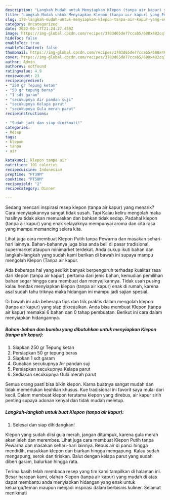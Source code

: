 ```yaml
---
description: "Langkah Mudah untuk Menyiapkan Klepon (tanpa air kapur) yang Enak Banget, Buat Buka Puasa Enak"
title: "Langkah Mudah untuk Menyiapkan Klepon (tanpa air kapur) yang Enak Banget, Buat Buka Puasa Enak"
slug: 178-langkah-mudah-untuk-menyiapkan-klepon-tanpa-air-kapur-yang-enak-banget-buat-buka-puasa-enak
category: Uncategorized
date: 2022-06-17T21:24:27.459Z
image: https://img-global.cpcdn.com/recipes/3703d65de77ccab5/680x482cq70/klepon-tanpa-air-kapur-foto-resep-utama.jpg
hideToc: false
enableToc: true
enableTocContent: false
thumbnail: https://img-global.cpcdn.com/recipes/3703d65de77ccab5/680x482cq70/klepon-tanpa-air-kapur-foto-resep-utama.jpg
cover: https://img-global.cpcdn.com/recipes/3703d65de77ccab5/680x482cq70/klepon-tanpa-air-kapur-foto-resep-utama.jpg
author: Admin
authorAv: notfound
ratingvalue: 4.9
reviewcount: 23
recipeingredient:
- "250 gr Tepung ketan"
- "50 gr tepung beras"
- "1 sdt garam"
- "secukupnya Air pandan suji"
- "secukupnya Kelapa parut"
- "secukupnya Gula merah parut"
recipeinstructions:

- "Sudah jadi dan siap dinikmati!"
categories:
- Resep
tags:
- klepon
- tanpa
- air

katakunci: klepon tanpa air 
nutrition: 101 calories
recipecuisine: Indonesian
preptime: "PT39M"
cooktime: "PT58M"
recipeyield: "2"
recipecategory: Dinner

---
```



Sedang mencari inspirasi resep klepon (tanpa air kapur) yang menarik? Cara menyiapkannya sangat tidak susah. Tapi Kalau keliru mengolah maka hasilnya tidak akan memuaskan dan bahkan tidak sedap. Padahal klepon (tanpa air kapur) yang enak selayaknya mempunyai aroma dan cita rasa yang mampu memancing selera kita.


Lihat juga cara membuat Klepon Putih tanpa Pewarna dan masakan sehari-hari lainnya. Bahan-bahannya juga bisa anda beli di pasar tradisional, supermarket ataupun minimarket terdekat. Anda cukup ikuti bahan dan langkah-langkah yang sudah kami berikan di bawah ini supaya mampu mengolah Klepon (Tanpa air kapur.

Ada beberapa hal yang sedikit banyak berpengaruh terhadap kualitas rasa dari klepon (tanpa air kapur), pertama dari jenis bahan, kemudian pemilihan bahan segar hingga cara membuat dan menyajikannya. Tidak usah pusing kalau hendak menyiapkan klepon (tanpa air kapur) enak di rumah, karena asal sudah tahu triknya maka hidangan ini mampu jadi sajian spesial.


Di bawah ini ada beberapa tips dan trik praktis dalam mengolah klepon (tanpa air kapur) yang siap dikreasikan. Anda bisa membuat Klepon (tanpa air kapur) memakai 6 bahan dan 0 tahap pembuatan. Berikut ini cara dalam menyiapkan hidangannya.

<!--inarticleads1-->

##### Bahan-bahan dan bumbu yang dibutuhkan untuk menyiapkan Klepon (tanpa air kapur):

1. Siapkan 250 gr Tepung ketan
1. Persiapkan 50 gr tepung beras
1. Siapkan 1 sdt garam
1. Gunakan secukupnya Air pandan suji
1. Persiapkan secukupnya Kelapa parut
1. Sediakan secukupnya Gula merah parut


Semua orang pasti bisa bikin klepon. Karna buatnya sangat mudah dan tidak memerlukan keahlian khusus. Kue tradisional ini favorit saya mulai dari kecil. Dalam membuat klepon terutama klepon yang direbus, air kapur sirih penting supaya adonan kenyal dan tidak mudah meletup. 

<!--inarticleads2-->

##### Langkah-langkah untuk buat Klepon (tanpa air kapur):


1. Selesai dan siap dihidangkan!

Klepon yang sudah diisi gula merah, jangan ditumpuk, karena gula merah akan leleh dan merembes. Lihat juga cara membuat Klepon Putih tanpa Pewarna dan masakan sehari-hari lainnya. Rebus air di panci hingga mendidih, masukkan klepon dan biarkan hingga mengapung. Kalau sudah mengapung, serok dan tiriskan. Balut dengan kelapa parut yang sudah diberi garam, balurkan hingga rata. 

Terima kasih telah membaca resep yang tim kami tampilkan di halaman ini. Besar harapan kami, olahan Klepon (tanpa air kapur) yang mudah di atas dapat membantu anda menyiapkan hidangan yang enak untuk keluarga/teman maupun menjadi inspirasi dalam berbisnis kuliner. Selamat menikmati
